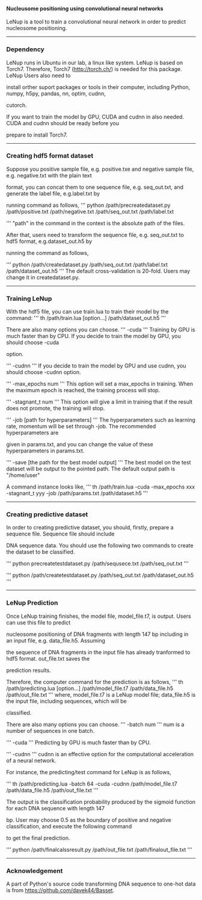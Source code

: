 #### Nucleusome positioning using convolutional neural networks

LeNup is a tool to train a convolutional neural network in order to predict nucleosome positioning.



---------------------------------------------------------------------------------------------------
### Dependency


LeNup runs in Ubuntu in our lab, a linux like system. 
LeNup is based on Torch7. Therefore, Torch7 (http://torch.ch/) is needed for this package. LeNup Users also need to 

install orther suport packages or tools in their computer, including Python, numpy, h5py, pandas, nn, optim, cudnn, 

cutorch.

If you want to train the model by GPU, CUDA and cudnn in also needed. CUDA and cudnn should be ready before you 

prepare to install Torch7.

---------------------------------------------------------------------------------------------------
### Creating hdf5 format dataset

Suppose you positive sample file, e.g. positive.txe and negative sample file, e.g. negative.txt with the plain text 

format, you can concat them to one sequence file, e.g. seq_out.txt, and generate the label file, e.g.label.txt by 

running command as follows,
'''
python /path/precreatedataset.py /path/positive.txt /path/negative.txt /path/seq_out.txt /path/label.txt

'''
"path" in the command in the context is the absolute path of the files.

After that, users need to transform the sequence file, e.g. seq_out.txt to hdf5 format, e.g.dataset_out.h5 by 

running the command as follows, 

'''
python /path/createdataset.py /path/seq_out.txt /path/label.txt /path/dataset_out.h5
'''
The default cross-validation is 20-fold. Users may change it in createdataset.py.

---------------------------------------------------------------------------------------------------
### Training LeNup

With the hdf5 file, you can use train.lua to train their model by the command:
'''
th /path/train.lua [option...] /path/dataset_out.h5
'''

There are also many options you can choose.
'''
-cuda
'''
Training by GPU is much faster than by CPU. If you decide to train the model by GPU, you should choose -cuda 

option.

'''
-cudnn
'''
If you decide to train the model by GPU and use cudnn, you should choose -cudnn option.

'''
-max_epochs num
'''
This option will set a max_epochs in training. When the maximum epoch is reached, the training process will stop.

'''
-stagnant_t num
'''
This option will give a limit in training that if the result does not promote, the training will stop.

'''
-job [path for hyperparameters]
'''
The hyperparameters such as learning rate, momentum  will be set through -job. The recommended hyperparameters are 

given in params.txt, and you can change the value of these hyperparameters in params.txt.

'''
-save [the path for the best model output]
'''
The best model on the test dataset will be output to the pointed path. The default output path is "/home/user"

A command instance looks like,
'''
th /path/train.lua -cuda -max_epochs xxx -stagnant_t yyy -job /path/params.txt /path/dataset.h5
'''

---------------------------------------------------------------------------------------------------
### Creating predictive dataset

In order to creating predictive dataset, you should, firstly, prepare a sequence file. Sequence file should include 

DNA sequence data.
You should use the following two commands to create the dataset to be classified.

'''
python precreatetestdataset.py /path/sequsece.txt  /path/seq_out.txt
'''

'''
python /path/createtestdataset.py /path/seq_out.txt /path/dataset_out.h5
'''


---------------------------------------------------------------------------------------------------
### LeNup Prediction

Once LeNup training finishes, the model file, model_file.t7, is output. Users can use this file to predict 

nucleosome positioning of DNA fragments with length 147 bp including in an input file, e.g. data_file.h5. Assuming 

the sequence of DNA fragments in the input file has already tranformed to hdf5 format. out_file.txt saves the 

prediction results.

Therefore, the computer command for the prediction is as follows, 
'''
th /path/predicting.lua [option...] /path/model_file.t7 /path/data_file.h5 /path/out_file.txt
'''
where, model_file.t7 is a LeNup model file; data_file.h5 is the input file, including sequences, which will be 

classified.

There are also many options you can choose.
'''
-batch num
'''
num is a number of sequences in one batch.

'''
-cuda
'''
Predicting by GPU is much faster than by CPU.

'''
-cudnn
'''
cudnn is an effective option for the computational acceleration of a neural network. 

For instance, the predicting/test command for LeNup is as follows,

'''
th /path/predicting.lua -batch 64 -cuda -cudnn /path/model_file.t7 /path/data_file.h5 /path/out_file.txt
'''

The output is the classification probability produced by the sigmoid function for each DNA sequence with length 147 

bp. User may choose 0.5 as the boundary of positive and negative classification, and execute the following command 

to get the final prediction.

'''
python /path/finalcalssresult.py /path/out_file.txt /path/finalout_file.txt
''' 

---------------------------------------------------------------------------------------------------
### Acknowledgement
A part of Python's source code transforming DNA sequence to one-hot data is from https://github.com/davek44/Basset.
